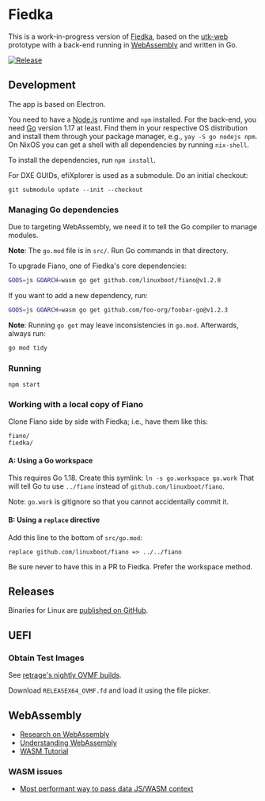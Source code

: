 # Fiedka

This is a work-in-progress version of [Fiedka](https://fiedka.app), based on the
[utk-web](https://github.com/fiedka/fiedka/tree/utk-web) prototype with a
back-end running in [WebAssembly](#webassembly) and written in Go.

[![Release](
https://github.com/fiedka/fiedka/actions/workflows/shipit.yml/badge.svg)](
https://github.com/fiedka/fiedka/actions/workflows/shipit.yml)

## Development

The app is based on Electron.

You need to have a [Node.js](https://nodejs.org/) runtime and `npm` installed.
For the back-end, you need [Go](https://go.dev/) version 1.17 at least.
Find them in your respective OS distribution and install them through your
package manager, e.g., `yay -S go nodejs npm`.
On NixOS you can get a shell with all dependencies by running `nix-shell`.

To install the dependencies, run `npm install`.

For DXE GUIDs, efiXplorer is used as a submodule. Do an initial checkout:

```
git submodule update --init --checkout
```

### Managing Go dependencies

Due to targeting WebAssembly, we need it to tell the Go compiler to manage
modules.

**Note**: The `go.mod` file is in `src/`. Run Go commands in that directory.

To upgrade Fiano, one of Fiedka's core dependencies:

```sh
GOOS=js GOARCH=wasm go get github.com/linuxboot/fiano@v1.2.0
```

If you want to add a new dependency, run:

```sh
GOOS=js GOARCH=wasm go get github.com/foo-org/foobar-go@v1.2.3
```

**Note**: Running `go get` may leave inconsistencies in `go.mod`.
Afterwards, always run:

```sh
go mod tidy
```

### Running

```
npm start
```

### Working with a local copy of Fiano

Clone Fiano side by side with Fiedka; i.e., have them like this:
```
fiano/
fiedka/
```

#### A: Using a Go workspace

This requires Go 1.18. Create this symlink: `ln -s go.workspace go.work`
That will tell Go tu use `../fiano` instead of `github.com/linuxboot/fiano`.

Note: `go.work` is gitignore so that you cannot accidentally commit it.

#### B: Using a `replace` directive

Add this line to the bottom of `src/go.mod`:

```
replace github.com/linuxboot/fiano => ../../fiano
```

Be sure never to have this in a PR to Fiedka. Prefer the workspace method.

## Releases

Binaries for Linux are [published on GitHub](
https://github.com/fiedka/fiedka/releases).

## UEFI

### Obtain Test Images

See [retrage's nightly OVMF builds](https://retrage.github.io/edk2-nightly/).

Download `RELEASEX64_OVMF.fd` and load it using the file picker.

## WebAssembly

- [Research on WebAssembly](https://github.com/sophoslabs/WebAssembly)
- [Understanding WebAssembly](
https://www.sophos.com/en-us/medialibrary/PDFs/technical-papers/understanding-web-assembly.pdf)
- [WASM Tutorial](https://marcoselvatici.github.io/WASM_tutorial/#files)

### WASM issues

- [Most performant way to pass data JS/WASM context](
https://github.com/WebAssembly/design/issues/1231)

